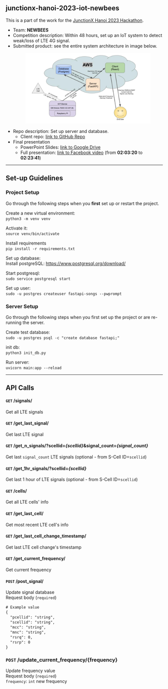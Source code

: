 ## junctionx-hanoi-2023-iot-newbees
This is a part of the work for the [JunctionX Hanoi 2023 Hackathon](https://www.junctionxhanoi2023.com/).<br>
- Team: **NEWBEES**<br>
- Competition description: Within 48 hours, set up an IoT system to detect weak/loss of LTE 4G signal.
- Submitted product: see the entire system architecture in image below.<figure>
  <a href="https://docs.google.com/presentation/d/1SUfOoXLpWCnfktmx_Bo7HddxW_Sc9susIa3Cdxdg0OA/edit?usp=sharing">
    <img
    src="images/system_architecture.jpeg"
    alt="Entire System Architecture"
    width=700>
  </a>
</figure>

- Repo description: Set up server and database.
  - Client repo: [link to GitHub Repo](https://github.com/hoangnguyen719/iot-lte-supervisor-client)
- Final presentation
  - PowerPoint Slides: [link to Google Drive](https://docs.google.com/presentation/d/1bPi0vrQAUJJFnyKqWmuZRpBibypFUIaYIDAKa4smMN4/edit?usp=sharing)
  - Full presentation: [link to Facebook video](https://fb.watch/j-aidbyJQP/) (from **02:03:20** to **02:23:41**)

---------

## Set-up Guidelines
### Project Setup
Go through the following steps when you **first** set up or restart the project.

Create a new virtual environment:<br>
`python3 -m venv venv`

Activate it:<br>
`source venv/bin/activate`

Install requirements<br>
`pip install -r requirements.txt`

Set up database:<br>
Install postgreSQL: https://www.postgresql.org/download/

Start postgresql:<br>
`sudo service postgresql start`

Set up user:<br>
`sudo -u postgres createuser fastapi-songs --pwprompt`

### Server Setup
Go through the following steps when you first set up the project or are re-running the server.

Create test database:<br>
`sudo -u postgres psql -c "create database fastapi;"`

init db:<br>
`python3 init_db.py`

Run server:<br>
`uvicorn main:app --reload`

---

## API Calls
#### `GET` /signals/
Get all LTE signals

#### `GET` /get_last_signal/
Get last LTE signal

#### `GET` /get_n_signals/?scellid=*{scellid}*&signal_count=*{signal_count}*
Get last `signal_count` LTE signals (optional - from S-Cell ID=`scellid`)

#### `GET` /get_1hr_signals/?scellid=*{scellid}*
Get last 1 hour of LTE signals (optional - from S-Cell ID=`scellid`)

#### `GET` /cells/
Get all LTE cells' info

#### `GET` /get_last_cell/
Get most recent LTE cell's info

#### `GET` /get_last_cell_change_timestamp/
Get last LTE cell change's timestamp

#### `GET` /get_current_frequency/
Get current frequency

#### `POST` /post_signal/
Update signal database<br>
Request body (`required`)<br>

```
# Example value
{
  "pcellid": "string",
  "scellid": "string",
  "mcc": "string",
  "mnc": "string",
  "rsrq": 0,
  "rsrp": 0
}
```

### `POST` /update_current_frequency/{frequency}
Update frequency value<br>
Request body (`required`)<br>
    `frequency`: `int` new frequency